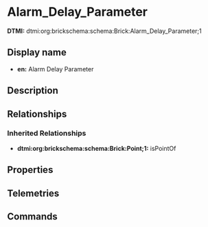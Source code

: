 # Alarm_Delay_Parameter
**DTMI:** dtmi:org:brickschema:schema:Brick:Alarm_Delay_Parameter;1
## Display name
- **en:** Alarm Delay Parameter
## Description
## Relationships
### Inherited Relationships
* **dtmi:org:brickschema:schema:Brick:Point;1:** isPointOf
## Properties
## Telemetries
## Commands
